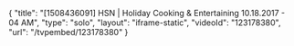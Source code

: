{
    "title": "[1508436091] HSN | Holiday Cooking & Entertaining 10.18.2017 - 04 AM",
    "type": "solo",
    "layout": "iframe-static",
    "videoId": "123178380",
    "url": "\/tvpembed\/123178380"
}